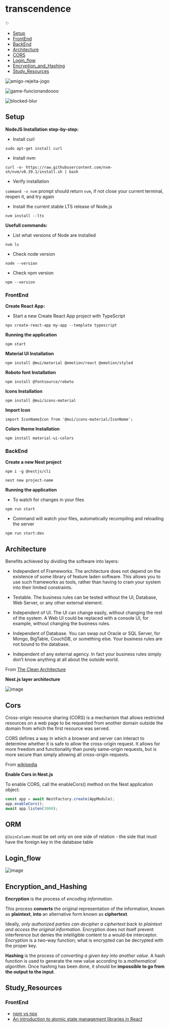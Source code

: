 # transcendence
:sparkles:

* [Setup](#Setup)
* [FrontEnd](#FrontEnd)
* [BackEnd](#BackEnd)
* [Architecture](#Architecture)
* [CORS](#Cors)
* [Login_flow](#Login_flow)
* [Encryption_and_Hashing](#Encryption_and_Hashing)
* [Study_Resources](#Study_Resources)


![amigo-rejeita-jogo](https://github.com/paulahemsi/transcendence/assets/63563271/90b45fe2-a56d-4a0f-a5b5-21d3c0d0a5a4)


![game-funcionandoooo](https://github.com/paulahemsi/transcendence/assets/63563271/e2a33317-0661-479c-9b58-0d56a9159cd6)


![blocked-blur](https://github.com/paulahemsi/transcendence/assets/63563271/092ccf48-84e2-4226-aa6e-a64f808fc4bf)


## Setup

**NodeJS Installation step-by-step:**

* Install curl

`sudo apt-get install curl`

* Install nvm

`curl -o- https://raw.githubusercontent.com/nvm-sh/nvm/v0.39.1/install.sh | bash`

* Verify installation 

`command -v nvm` prompt should return `nvm`, if not close your current terminal, reopen it, and try again

* Install the current stable LTS release of Node.js

`nvm install --lts`

**Usefull commands:**

* List what versions of Node are installed

`nvm ls`

* Check node version

`node --version`

* Check npm version

`npm --version`


### FrontEnd

**Create React App:**

* Start a new Create React App project with TypeScript

`npx create-react-app my-app --template typescript`

**Running the application**

`npm start`

**Material UI Installation**

`npm install @mui/material @emotion/react @emotion/styled`

**Roboto font Installation**

`npm install @fontsource/roboto`

**Icons Installation**

`npm install @mui/icons-material`

**Import Icon**

`import IconNameIcon from '@mui/icons-material/IconName';`

**Colors theme Installation**

`npm install material-ui-colors`

### BackEnd

**Create a new Nest project** 

`npm i -g @nestjs/cli`

`nest new project-name`

**Running the application**

* To watch for changes in your files

`npm run start`

* Command will watch your files, automatically recompiling and reloading the server

`npm run start:dev`

## Architecture

Benefits achieved by dividing the software into layers:

* Independent of Frameworks. The architecture does not depend on the existence of some library of feature laden software. This allows you to use such frameworks as tools, rather than having to cram your system into their limited constraints.

* Testable. The business rules can be tested without the UI, Database, Web Server, or any other external element.

* Independent of UI. The UI can change easily, without changing the rest of the system. A Web UI could be replaced with a console UI, for example, without changing the business rules.

* Independent of Database. You can swap out Oracle or SQL Server, for Mongo, BigTable, CouchDB, or something else. Your business rules are not bound to the database.

* Independent of any external agency. In fact your business rules simply don’t know anything at all about the outside world.

From [The Clean Architecture](https://blog.cleancoder.com/uncle-bob/2012/08/13/the-clean-architecture.html)

**Nest.js layer architecture**

![image](https://user-images.githubusercontent.com/63563271/184553647-a02ee6b1-0ac9-480f-855e-33f1d9c2669f.png)


## Cors

Cross-origin resource sharing (CORS) is a mechanism that allows restricted resources on a web page to be requested from another domain outside the domain from which the first resource was served.

CORS defines a way in which a browser and server can interact to determine whether it is safe to allow the cross-origin request. It allows for more freedom and functionality than purely same-origin requests, but is more secure than simply allowing all cross-origin requests.

From [wikipedia](https://en.wikipedia.org/wiki/Cross-origin_resource_sharing)

**Enable Cors in Nest.js**

To enable CORS, call the enableCors() method on the Nest application object:

```ts
const app = await NestFactory.create(AppModule);
app.enableCors();
await app.listen(3000);
```

## ORM

`@JoinColumn` must be set only on one side of relation - the side that must have the foreign key in the database table

## Login_flow

![image](https://user-images.githubusercontent.com/63563271/183547441-88032c14-87a4-45d2-9e51-b2b379e818ea.png)

## Encryption_and_Hashing

**Encryption** is the process of *encoding information*. 

This process **converts** the original representation of the information, known as **plaintext**, **into** an alternative form known as **ciphertext**. 

Ideally, *only authorized parties can decipher a ciphertext back to plaintext and access the original information*. Encryption does not itself prevent interference but denies the intelligible content to a would-be interceptor. Encryption is a two-way function; what is encrypted can be decrypted with the proper key.

**Hashing** is the process of *converting a given key into another value*. A hash function is used to generate the new value according to a *mathematical algorithm*. Once hashing has been done, it should be **impossible to go from the output to the input**.

## Study_Resources

### FrontEnd

* [npm vs npx](https://www.freecodecamp.org/news/npm-vs-npx-whats-the-difference/)
* [An introduction to atomic state management libraries in React](https://dev.to/tomlienard/an-introduction-to-atomic-state-management-libraries-in-react-4fhh)
